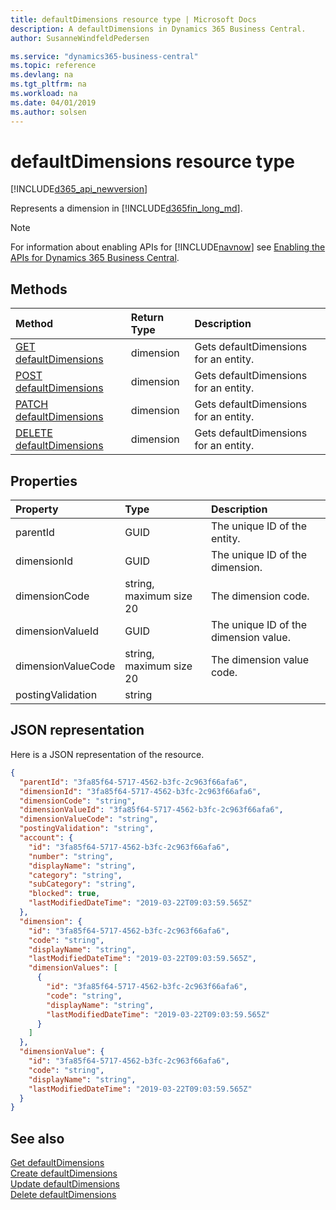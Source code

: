 ```yaml
---
title: defaultDimensions resource type | Microsoft Docs
description: A defaultDimensions in Dynamics 365 Business Central.
author: SusanneWindfeldPedersen

ms.service: "dynamics365-business-central"
ms.topic: reference
ms.devlang: na
ms.tgt_pltfrm: na
ms.workload: na
ms.date: 04/01/2019
ms.author: solsen
---
```


# defaultDimensions resource type

[!INCLUDE[d365_api_newversion](../../includes/d365_api_newversion.md)]

Represents a dimension in [!INCLUDE[d365fin_long_md](../../includes/d365fin_long_md.md)].

> [!NOTE]  
> For information about enabling APIs for [!INCLUDE[navnow](../../includes/navnow_md.md)] see [Enabling the APIs for Dynamics 365 Business Central](../enabling-apis-for-dynamics-nav.md).

## Methods

| Method       | Return Type  |Description|
|:-------------|:-------------|:----------|
|[GET defaultDimensions](../api/dynamics_defaultdimensions_get.md)|dimension|Gets defaultDimensions for an entity.|
|[POST defaultDimensions](../api/dynamics_defaultdimensions_create.md)|dimension|Gets defaultDimensions for an entity.|
|[PATCH defaultDimensions](../api/dynamics_defaultdimensions_update.md)|dimension|Gets defaultDimensions for an entity.|
|[DELETE defaultDimensions](../api/dynamics_defaultdimensions_delete.md)|dimension|Gets defaultDimensions for an entity.|


## Properties

| Property           | Type                  |Description               |
|:-------------------|:----------------------|:-------------------------|
|parentId                  |GUID                   |The unique ID of the entity.|
|dimensionId                  |GUID                   |The unique ID of the dimension.|
|dimensionCode                |string, maximum size 20|The dimension code.       |
|dimensionValueId                  |GUID                   |The unique ID of the dimension value.|
|dimensionValueCode                |string, maximum size 20|The dimension value code.       |
|postingValidation |string|

## JSON representation

Here is a JSON representation of the resource.


```json
{
  "parentId": "3fa85f64-5717-4562-b3fc-2c963f66afa6",
  "dimensionId": "3fa85f64-5717-4562-b3fc-2c963f66afa6",
  "dimensionCode": "string",
  "dimensionValueId": "3fa85f64-5717-4562-b3fc-2c963f66afa6",
  "dimensionValueCode": "string",
  "postingValidation": "string",
  "account": {
    "id": "3fa85f64-5717-4562-b3fc-2c963f66afa6",
    "number": "string",
    "displayName": "string",
    "category": "string",
    "subCategory": "string",
    "blocked": true,
    "lastModifiedDateTime": "2019-03-22T09:03:59.565Z"
  },
  "dimension": {
    "id": "3fa85f64-5717-4562-b3fc-2c963f66afa6",
    "code": "string",
    "displayName": "string",
    "lastModifiedDateTime": "2019-03-22T09:03:59.565Z",
    "dimensionValues": [
      {
        "id": "3fa85f64-5717-4562-b3fc-2c963f66afa6",
        "code": "string",
        "displayName": "string",
        "lastModifiedDateTime": "2019-03-22T09:03:59.565Z"
      }
    ]
  },
  "dimensionValue": {
    "id": "3fa85f64-5717-4562-b3fc-2c963f66afa6",
    "code": "string",
    "displayName": "string",
    "lastModifiedDateTime": "2019-03-22T09:03:59.565Z"
  }
}
```


## See also
[Get defaultDimensions](../api/dynamics_defaultdimensions_get.md)  
[Create defaultDimensions](../api/dynamics_defaultdimensions_create.md)  
[Update defaultDimensions](../api/dynamics_defaultdimensions_update.md)  
[Delete defaultDimensions](../api/dynamics_defaultdimensions_delete.md)  
